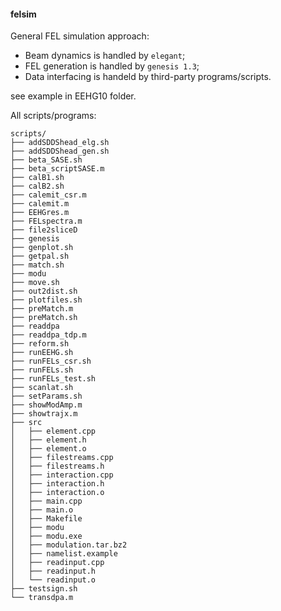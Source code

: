 #### felsim

General FEL simulation approach:
* Beam dynamics is handled by `elegant`;
* FEL generation is handled by `genesis 1.3`;
* Data interfacing is handeld by third-party programs/scripts.

see example in EEHG10 folder.

All scripts/programs:
```shell
scripts/
├── addSDDShead_elg.sh
├── addSDDShead_gen.sh
├── beta_SASE.sh
├── beta_scriptSASE.m
├── calB1.sh
├── calB2.sh
├── calemit_csr.m
├── calemit.m
├── EEHGres.m
├── FELspectra.m
├── file2sliceD
├── genesis
├── genplot.sh
├── getpal.sh
├── match.sh
├── modu
├── move.sh
├── out2dist.sh
├── plotfiles.sh
├── preMatch.m
├── preMatch.sh
├── readdpa
├── readdpa_tdp.m
├── reform.sh
├── runEEHG.sh
├── runFELs_csr.sh
├── runFELs.sh
├── runFELs_test.sh
├── scanlat.sh
├── setParams.sh
├── showModAmp.m
├── showtrajx.m
├── src
│   ├── element.cpp
│   ├── element.h
│   ├── element.o
│   ├── filestreams.cpp
│   ├── filestreams.h
│   ├── interaction.cpp
│   ├── interaction.h
│   ├── interaction.o
│   ├── main.cpp
│   ├── main.o
│   ├── Makefile
│   ├── modu
│   ├── modu.exe
│   ├── modulation.tar.bz2
│   ├── namelist.example
│   ├── readinput.cpp
│   ├── readinput.h
│   └── readinput.o
├── testsign.sh
└── transdpa.m
```
